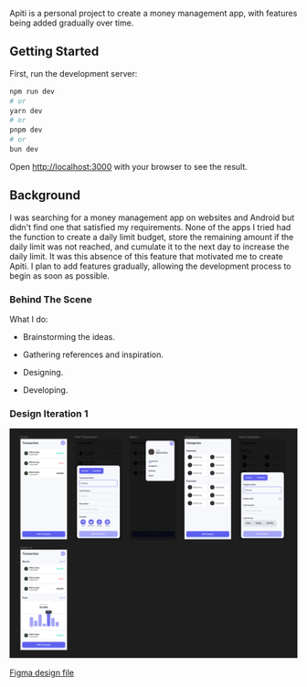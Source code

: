 Apiti is a personal project to create a money management app, with features being added gradually over time.

## Getting Started

First, run the development server:

```bash
npm run dev
# or
yarn dev
# or
pnpm dev
# or
bun dev
```

Open [http://localhost:3000](http://localhost:3000) with your browser to see the result.

## Background

I was searching for a money management app on websites and Android but didn't find one that satisfied my requirements. None of the apps I tried had the function to create a daily limit budget, store the remaining amount if the daily limit was not reached, and cumulate it to the next day to increase the daily limit. It was this absence of this feature that motivated me to create Apiti. I plan to add features gradually, allowing the development process to begin as soon as possible.

### Behind The Scene

What I do:

- Brainstorming the ideas.

- Gathering references and inspiration.

- Designing.

- Developing.

### Design Iteration 1

![apiti design iteration 1](/docs/design-iteration1.png)

[Figma design file](https://www.figma.com/file/bX4GBkBuOaZ47QT7I3HpPK/%5BAPROJECT%5D-apiti?type=design&node-id=1%3A2&mode=design&t=hcegQkJmGedJL2tk-1)

